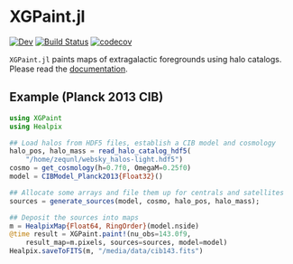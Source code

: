 # XGPaint.jl

<!-- [![Stable](https://img.shields.io/badge/docs-stable-blue.svg)](https://xzackli.github.io/XGPaint.jl/stable) -->
[![Dev](https://img.shields.io/badge/docs-dev-blue.svg)](https://xzackli.github.io/XGPaint.jl/dev)
[![Build Status](https://github.com/xzackli/XGPaint.jl/workflows/CI/badge.svg)](https://github.com/xzackli/XGPaint.jl/actions)
[![codecov](https://codecov.io/gh/xzackli/XGPaint.jl/branch/master/graph/badge.svg)](https://codecov.io/gh/xzackli/XGPaint.jl)
<!-- [![Coveralls](https://coveralls.io/repos/github/xzackli/XGPaint.jl/badge.svg?branch=master)](https://coveralls.io/github/xzackli/XGPaint.jl?branch=master) -->


`XGPaint.jl` paints maps of extragalactic foregrounds using halo catalogs. Please read the [documentation](https://xzackli.github.io/XGPaint.jl/dev).

## Example (Planck 2013 CIB)

```julia
using XGPaint
using Healpix

## Load halos from HDF5 files, establish a CIB model and cosmology
halo_pos, halo_mass = read_halo_catalog_hdf5(
    "/home/zequnl/websky_halos-light.hdf5")
cosmo = get_cosmology(h=0.7f0, OmegaM=0.25f0)
model = CIBModel_Planck2013{Float32}()

## Allocate some arrays and file them up for centrals and satellites
sources = generate_sources(model, cosmo, halo_pos, halo_mass);

## Deposit the sources into maps
m = HealpixMap{Float64, RingOrder}(model.nside)
@time result = XGPaint.paint!(nu_obs=143.0f9,
    result_map=m.pixels, sources=sources, model=model)
Healpix.saveToFITS(m, "/media/data/cib143.fits")
```
